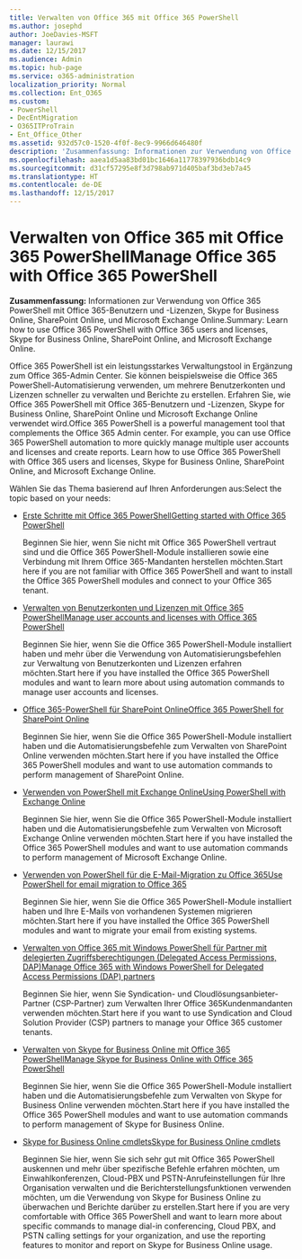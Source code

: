 ```yaml
---
title: Verwalten von Office 365 mit Office 365 PowerShell
ms.author: josephd
author: JoeDavies-MSFT
manager: laurawi
ms.date: 12/15/2017
ms.audience: Admin
ms.topic: hub-page
ms.service: o365-administration
localization_priority: Normal
ms.collection: Ent_O365
ms.custom:
- PowerShell
- DecEntMigration
- O365ITProTrain
- Ent_Office_Other
ms.assetid: 932d57c0-1520-4f0f-8ec9-9966d646480f
description: 'Zusammenfassung: Informationen zur Verwendung von Office 365 PowerShell mit Office 365-Benutzern und -Lizenzen, Skype for Business Online, SharePoint Online, und Microsoft Exchange Online.'
ms.openlocfilehash: aaea1d5aa83bd01bc1646a11778397936bdb14c9
ms.sourcegitcommit: d31cf57295e8f3d798ab971d405baf3bd3eb7a45
ms.translationtype: HT
ms.contentlocale: de-DE
ms.lasthandoff: 12/15/2017
---
```

# <a name="manage-office-365-with-office-365-powershell"></a><span data-ttu-id="5fa57-103">Verwalten von Office 365 mit Office 365 PowerShell</span><span class="sxs-lookup"><span data-stu-id="5fa57-103">Manage Office 365 with Office 365 PowerShell</span></span>

 <span data-ttu-id="5fa57-104">**Zusammenfassung:** Informationen zur Verwendung von Office 365 PowerShell mit Office 365-Benutzern und -Lizenzen, Skype for Business Online, SharePoint Online, und Microsoft Exchange Online.</span><span class="sxs-lookup"><span data-stu-id="5fa57-104">Summary: Learn how to use Office 365 PowerShell with Office 365 users and licenses, Skype for Business Online, SharePoint Online, and Microsoft Exchange Online.</span></span>
  
<span data-ttu-id="5fa57-p101">Office 365 PowerShell ist ein leistungsstarkes Verwaltungstool in Ergänzung zum Office 365-Admin Center. Sie können beispielsweise die Office 365 PowerShell-Automatisierung verwenden, um mehrere Benutzerkonten und Lizenzen schneller zu verwalten und Berichte zu erstellen. Erfahren Sie, wie Office 365 PowerShell mit Office 365-Benutzern und -Lizenzen, Skype for Business Online, SharePoint Online und Microsoft Exchange Online verwendet wird.</span><span class="sxs-lookup"><span data-stu-id="5fa57-p101">Office 365 PowerShell is a powerful management tool that complements the Office 365 Admin center. For example, you can use Office 365 PowerShell automation to more quickly manage multiple user accounts and licenses and create reports. Learn how to use Office 365 PowerShell with Office 365 users and licenses, Skype for Business Online, SharePoint Online, and Microsoft Exchange Online.</span></span> 
  
<span data-ttu-id="5fa57-108">Wählen Sie das Thema basierend auf Ihren Anforderungen aus:</span><span class="sxs-lookup"><span data-stu-id="5fa57-108">Select the topic based on your needs:</span></span>
  
- [<span data-ttu-id="5fa57-109">Erste Schritte mit Office 365 PowerShell</span><span class="sxs-lookup"><span data-stu-id="5fa57-109">Getting started with Office 365 PowerShell</span></span>](getting-started-with-office-365-powershell.md)
    
    <span data-ttu-id="5fa57-110">Beginnen Sie hier, wenn Sie nicht mit Office 365 PowerShell vertraut sind und die Office 365 PowerShell-Module installieren sowie eine Verbindung mit Ihrem Office 365-Mandanten herstellen möchten.</span><span class="sxs-lookup"><span data-stu-id="5fa57-110">Start here if you are not familiar with Office 365 PowerShell and want to install the Office 365 PowerShell modules and connect to your Office 365 tenant.</span></span>
    
- [<span data-ttu-id="5fa57-111">Verwalten von Benutzerkonten und Lizenzen mit Office 365 PowerShell</span><span class="sxs-lookup"><span data-stu-id="5fa57-111">Manage user accounts and licenses with Office 365 PowerShell</span></span>](manage-user-accounts-and-licenses-with-office-365-powershell.md)
    
    <span data-ttu-id="5fa57-112">Beginnen Sie hier, wenn Sie die Office 365 PowerShell-Module installiert haben und mehr über die Verwendung von Automatisierungsbefehlen zur Verwaltung von Benutzerkonten und Lizenzen erfahren möchten.</span><span class="sxs-lookup"><span data-stu-id="5fa57-112">Start here if you have installed the Office 365 PowerShell modules and want to learn more about using automation commands to manage user accounts and licenses.</span></span>
    
- <span data-ttu-id="5fa57-113">[Office 365-PowerShell für SharePoint Online]((https://technet.microsoft.com/de-DE/library/fp161362.aspx))</span><span class="sxs-lookup"><span data-stu-id="5fa57-113">[Office 365 PowerShell for SharePoint Online]((https://technet.microsoft.com/de-DE/library/fp161362.aspx))</span></span>
    
    <span data-ttu-id="5fa57-114">Beginnen Sie hier, wenn Sie die Office 365 PowerShell-Module installiert haben und die Automatisierungsbefehle zum Verwalten von SharePoint Online verwenden möchten.</span><span class="sxs-lookup"><span data-stu-id="5fa57-114">Start here if you have installed the Office 365 PowerShell modules and want to use automation commands to perform management of SharePoint Online.</span></span>
    
- [<span data-ttu-id="5fa57-115">Verwenden von PowerShell mit Exchange Online</span><span class="sxs-lookup"><span data-stu-id="5fa57-115">Using PowerShell with Exchange Online</span></span>](https://technet.microsoft.com/library/jj200677%28v=exchg.160%29.aspx)
    
    <span data-ttu-id="5fa57-116">Beginnen Sie hier, wenn Sie die Office 365 PowerShell-Module installiert haben und die Automatisierungsbefehle zum Verwalten von Microsoft Exchange Online verwenden möchten.</span><span class="sxs-lookup"><span data-stu-id="5fa57-116">Start here if you have installed the Office 365 PowerShell modules and want to use automation commands to perform management of Microsoft Exchange Online.</span></span>
    
- [<span data-ttu-id="5fa57-117">Verwenden von PowerShell für die E-Mail-Migration zu Office 365</span><span class="sxs-lookup"><span data-stu-id="5fa57-117">Use PowerShell for email migration to Office 365</span></span>](use-powershell-for-email-migration-to-office-365.md)
    
    <span data-ttu-id="5fa57-118">Beginnen Sie hier, wenn Sie die Office 365 PowerShell-Module installiert haben und Ihre E-Mails von vorhandenen Systemen migrieren möchten.</span><span class="sxs-lookup"><span data-stu-id="5fa57-118">Start here if you have installed the Office 365 PowerShell modules and want to migrate your email from existing systems.</span></span> 
    
- [<span data-ttu-id="5fa57-119">Verwalten von Office 365 mit Windows PowerShell für Partner mit delegierten Zugriffsberechtigungen (Delegated Access Permissions, DAP)</span><span class="sxs-lookup"><span data-stu-id="5fa57-119">Manage Office 365 with Windows PowerShell for Delegated Access Permissions (DAP) partners</span></span>](manage-office-365-with-windows-powershell-for-delegated-access-permissions-dap-p.md)
    
    <span data-ttu-id="5fa57-120">Beginnen Sie hier, wenn Sie Syndication- und Cloudlösungsanbieter-Partner (CSP-Partner) zum Verwalten Ihrer Office 365Kundenmandanten verwenden möchten.</span><span class="sxs-lookup"><span data-stu-id="5fa57-120">Start here if you want to use Syndication and Cloud Solution Provider (CSP) partners to manage your Office 365 customer tenants.</span></span> 
    
- [<span data-ttu-id="5fa57-121">Verwalten von Skype for Business Online mit Office 365 PowerShell</span><span class="sxs-lookup"><span data-stu-id="5fa57-121">Manage Skype for Business Online with Office 365 PowerShell</span></span>](manage-skype-for-business-online-with-office-365-powershell.md)
    
    <span data-ttu-id="5fa57-122">Beginnen Sie hier, wenn Sie die Office 365 PowerShell-Module installiert haben und die Automatisierungsbefehle zum Verwalten von Skype for Business Online verwenden möchten.</span><span class="sxs-lookup"><span data-stu-id="5fa57-122">Start here if you have installed the Office 365 PowerShell modules and want to use automation commands to perform management of Skype for Business Online.</span></span>
    
- <span data-ttu-id="5fa57-123">[Skype for Business Online cmdlets]((http://technet.microsoft.com/library/141fbda3-992a-4eeb-9352-c6b0ffd760f6.aspx))</span><span class="sxs-lookup"><span data-stu-id="5fa57-123">[Skype for Business Online cmdlets]((http://technet.microsoft.com/library/141fbda3-992a-4eeb-9352-c6b0ffd760f6.aspx))</span></span>
    
    <span data-ttu-id="5fa57-124">Beginnen Sie hier, wenn Sie sich sehr gut mit Office 365 PowerShell auskennen und mehr über spezifische Befehle erfahren möchten, um Einwahlkonferenzen, Cloud-PBX und PSTN-Anrufeinstellungen für Ihre Organisation verwalten und die Berichterstellungsfunktionen verwenden möchten, um die Verwendung von Skype for Business Online zu überwachen und Berichte darüber zu erstellen.</span><span class="sxs-lookup"><span data-stu-id="5fa57-124">Start here if you are very comfortable with Office 365 PowerShell and want to learn more about specific commands to manage dial-in conferencing, Cloud PBX, and PSTN calling settings for your organization, and use the reporting features to monitor and report on Skype for Business Online usage.</span></span>
    

